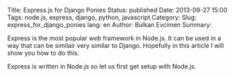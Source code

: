 Title: Express.js for Django Ponies 
Status: published
Date: 2013-09-27 15:00
Tags: node.js, express, django, python, javascript
Category:
Slug: express_for_django_ponies
lang: en
Author: Bulkan Evcimen
Summary:


Express is the most popular _web_ framework in Node.js. It can be used in a way that can be similair very similar to Django. Hopefully in this article I will show you how to do this.

Express is written in Node.js so let us first get setup with Node.js.
